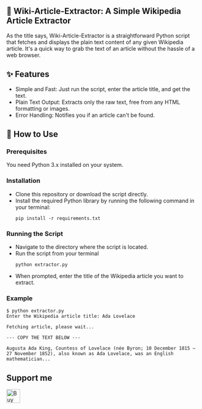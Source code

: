 ## 📖 Wiki-Article-Extractor: A Simple Wikipedia Article Extractor
As the title says, Wiki-Article-Extractor is a straightforward Python script that fetches and displays the plain text content of any given Wikipedia article. It's a quick way to grab the text of an article without the hassle of a web browser.
## ✨ Features
 * Simple and Fast: Just run the script, enter the article title, and get the text.
 * Plain Text Output: Extracts only the raw text, free from any HTML formatting or images.
 * Error Handling: Notifies you if an article can't be found.
## 🚀 How to Use
### Prerequisites
You need Python 3.x installed on your system.
### Installation
 * Clone this repository or download the script directly.
 * Install the required Python library by running the following command in your terminal:
   ```
   pip install -r requirements.txt
   ```
### Running the Script
 * Navigate to the directory where the script is located.
 * Run the script from your terminal
   ```
   python extractor.py
   ```
 * When prompted, enter the title of the Wikipedia article you want to extract.
### Example
```
$ python extractor.py
Enter the Wikipedia article title: Ada Lovelace

Fetching article, please wait...

--- COPY THE TEXT BELOW ---

Augusta Ada King, Countess of Lovelace (née Byron; 10 December 1815 – 27 November 1852), also known as Ada Lovelace, was an English mathematician...
```
## Support me
<a href='https://ko-fi.com/Z8Z21LRIBE' target='_blank'><img height='36' style='border:0px;height:36px;' src='https://storage.ko-fi.com/cdn/kofi2.png?v=6' border='0' alt='Buy Me a Coffee at ko-fi.com' /></a>
